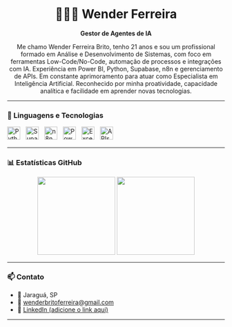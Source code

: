 <h1 align="center">👩🏻‍💻 Wender Ferreira</h1>
<p align="center"><strong>Gestor de Agentes de IA</strong></p>

<p align="center">
Me chamo Wender Ferreira Brito, tenho 21 anos e sou um profissional formado em Análise e Desenvolvimento de Sistemas, com foco em ferramentas Low-Code/No-Code, automação de processos e integrações com IA. Experiência em Power BI, Python, Supabase, n8n e gerenciamento de APIs. Em constante aprimoramento para atuar como Especialista em Inteligência Artificial. Reconhecido por minha proatividade, capacidade analítica e facilidade em aprender novas tecnologias.
</p>

---

### 🧠 Linguagens e Tecnologias

<img align="left" alt="Python" width="30px" style="padding-right: 10px;" src="https://cdn.jsdelivr.net/gh/devicons/devicon@latest/icons/python/python-original.svg" />
<img align="left" alt="Supabase" width="30px" style="padding-right: 10px;" src="https://cdn.jsdelivr.net/gh/devicons/devicon@latest/icons/supabase/supabase-original.svg" />
<img align="left" alt="n8n" width="30px" style="padding-right: 10px;" src="https://cdn.jsdelivr.net/gh/devicons/devicon@latest/icons/n8n/n8n-original.svg" />
<img align="left" alt="Power BI" width="30px" style="padding-right: 10px;" src="https://img.icons8.com/color/48/000000/power-bi.png" />
<img align="left" alt="Excel" width="30px" style="padding-right: 10px;" src="https://img.icons8.com/color/48/000000/microsoft-excel-2019--v1.png" />
<img align="left" alt="APIs" width="30px" style="padding-right: 10px;" src="https://img.icons8.com/external-others-pike-picture/50/external-api-web-development-others-pike-picture.png" />
<br/><br/>

---

### 📊 Estatísticas GitHub

<p align="center">
  <img 
    src="https://github-readme-stats.vercel.app/api?username=SEUUSUARIO&show_icons=true&theme=tokyonight&locale=pt-br" 
    height="180"
  />
  <img 
    src="https://github-readme-stats.vercel.app/api/top-langs/?username=SEUUSUARIO&layout=compact&theme=tokyonight&locale=pt-br"
    height="180"
  />
</p>

---

### 📫 Contato

- 📍 Jaraguá, SP  
- 📧 wenderbritoferreira@gmail.com  
- 💼 [LinkedIn (adicione o link aqui)](https://www.linkedin.com/in/SEULINK)  

---

